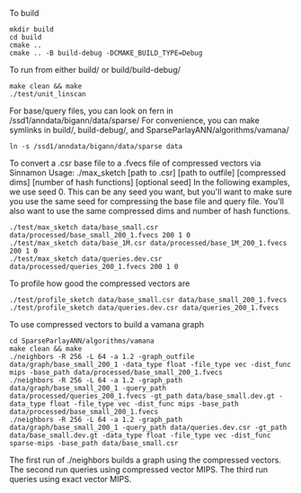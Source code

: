 To build
```
mkdir build
cd build
cmake ..
cmake .. -B build-debug -DCMAKE_BUILD_TYPE=Debug
```

To run from either build/ or build/build-debug/
```
make clean && make
./test/unit_linscan
```

For base/query files, you can look on fern in /ssd1/anndata/bigann/data/sparse/
For convenience, you can make symlinks in build/, build-debug/, and SparseParlayANN/algorithms/vamana/
```
ln -s /ssd1/anndata/bigann/data/sparse data
```

To convert a .csr base file to a .fvecs file of compressed vectors via Sinnamon
Usage: ./max_sketch [path to .csr] [path to outfile] [compressed dims] [number of hash functions] [optional seed]
In the following examples, we use seed 0. This can be any seed you want, but you'll want to make sure you use the same seed for compressing the base file and query file. You'll also want to use the same compressed dims and number of hash functions.
```
./test/max_sketch data/base_small.csr data/processed/base_small_200_1.fvecs 200 1 0
./test/max_sketch data/base_1M.csr data/processed/base_1M_200_1.fvecs 200 1 0
./test/max_sketch data/queries.dev.csr data/processed/queries_200_1.fvecs 200 1 0
```

To profile how good the compressed vectors are
```
./test/profile_sketch data/base_small.csr data/base_small_200_1.fvecs
./test/profile_sketch data/queries.dev.csr data/queries_200_1.fvecs
```

To use compressed vectors to build a vamana graph
```
cd SparseParlayANN/algorithms/vamana
make clean && make
./neighbors -R 256 -L 64 -a 1.2 -graph_outfile data/graph/base_small_200_1 -data_type float -file_type vec -dist_func mips -base_path data/processed/base_small_200_1.fvecs
./neighbors -R 256 -L 64 -a 1.2 -graph_path data/graph/base_small_200_1 -query_path data/processed/queries_200_1.fvecs -gt_path data/base_small.dev.gt -data_type float -file_type vec -dist_func mips -base_path data/processed/base_small_200_1.fvecs
./neighbors -R 256 -L 64 -a 1.2 -graph_path data/graph/base_small_200_1 -query_path data/queries.dev.csr -gt_path data/base_small.dev.gt -data_type float -file_type vec -dist_func sparse-mips -base_path data/base_small.csr
```
The first run of ./neighbors builds a graph using the compressed vectors.
The second run queries using compressed vector MIPS.
The third run queries using exact vector MIPS.
